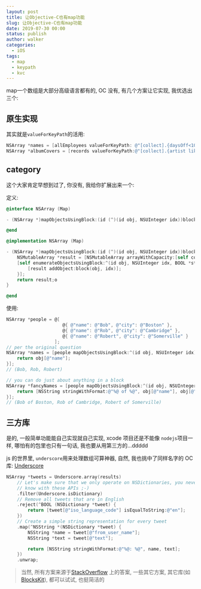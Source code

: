 ```yaml
---
layout: post
title: 让Objective-C也有map功能
slug: 让Objective-C也有map功能
date: 2019-07-30 00:00
status: publish
author: walker
categories: 
  - iOS
tags:
  - map
  - keypath
  - kvc
---
```


map一个数组是大部分高级语言都有的, OC 没有, 有几个方案让它实现, 我优选出三个: 

## 原生实现

其实就是`valueForKeyPath`的活用:

```objective-c
NSArray *names = [allEmployees valueForKeyPath: @"[collect].{daysOff<10}.name"];
NSArray *albumCovers = [records valueForKeyPath:@"[collect].{artist like 'Bon Iver'}.<NSUnarchiveFromDataTransformerName>.albumCoverImageData"];
```

## category

这个大家肯定早想到过了, 你没有, 我给你扩展出来一个:

定义:

```objective-c
@interface NSArray (Map)

- (NSArray *)mapObjectsUsingBlock:(id (^)(id obj, NSUInteger idx))block;

@end

@implementation NSArray (Map)

- (NSArray *)mapObjectsUsingBlock:(id (^)(id obj, NSUInteger idx))block {
    NSMutableArray *result = [NSMutableArray arrayWithCapacity:[self count]];
    [self enumerateObjectsUsingBlock:^(id obj, NSUInteger idx, BOOL *stop) {
        [result addObject:block(obj, idx)];
    }];
    return result;o
}

@end
```

使用:

```objective-c
NSArray *people = @[
                     @{ @"name": @"Bob", @"city": @"Boston" },
                     @{ @"name": @"Rob", @"city": @"Cambridge" },
                     @{ @"name": @"Robert", @"city": @"Somerville" }
                  ];
// per the original question
NSArray *names = [people mapObjectsUsingBlock:^(id obj, NSUInteger idx) {
    return obj[@"name"];
}];
// (Bob, Rob, Robert)

// you can do just about anything in a block
NSArray *fancyNames = [people mapObjectsUsingBlock:^(id obj, NSUInteger idx) {
    return [NSString stringWithFormat:@"%@ of %@", obj[@"name"], obj[@"city"]];
}];
// (Bob of Boston, Rob of Cambridge, Robert of Somerville)
```

## 三方库

是的, 一般简单功能能自己实现就自己实现, xcode 项目还是不能像 `nodejs`项目一样, 哪怕有的包里也只有一句话, 我也要从用第三方的...ddddd

js 的世界里, `underscore`用来处理数组可算神器, 自然, 我也挑中了同样名字的 OC 库: [Underscore](http://underscorem.org/)

```objective-c
NSArray *tweets = Underscore.array(results)
    // Let's make sure that we only operate on NSDictionaries, you never
    // know with these APIs ;-)
    .filter(Underscore.isDictionary)
    // Remove all tweets that are in English
    .reject(^BOOL (NSDictionary *tweet) {
        return [tweet[@"iso_language_code"] isEqualToString:@"en"];
    })
    // Create a simple string representation for every tweet
    .map(^NSString *(NSDictionary *tweet) {
        NSString *name = tweet[@"from_user_name"];
        NSString *text = tweet[@"text"];

        return [NSString stringWithFormat:@"%@: %@", name, text];
    })
    .unwrap;
```

> 当然, 所有方案来源于[StackOverflow](http://stackoverflow.com/questions/6127638/nsarray-equivalent-of-map) 上的答案, 一些其它方案, 其它库(如[BlocksKit](http://cocoadocs.org/docsets/BlocksKit/2.2.3/Categories/NSArray+BlocksKit.html#//api/name/bk_map:)), 都可以试试, 也挺简洁的
